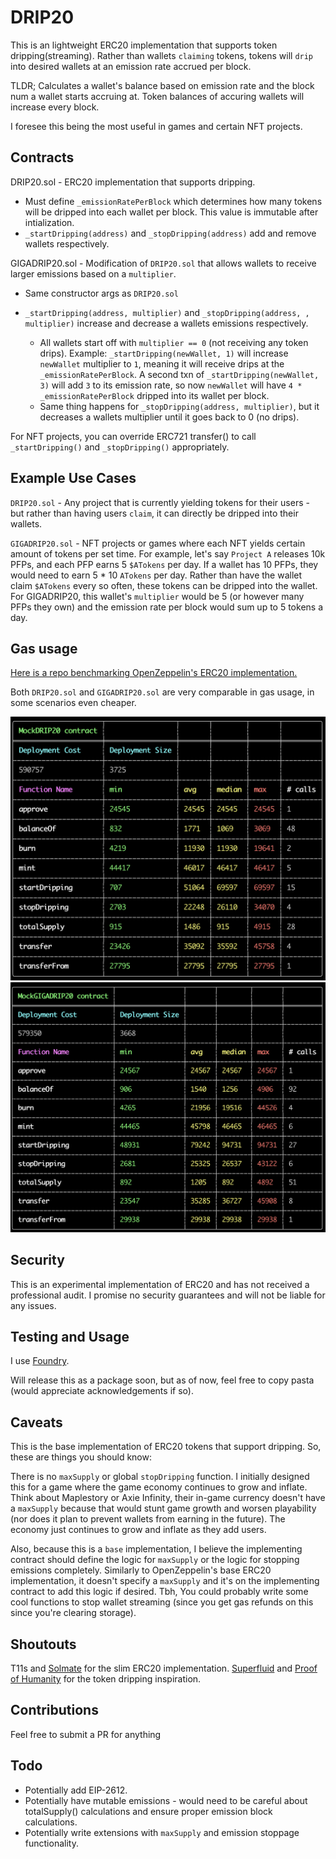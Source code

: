 # DRIP20

This is an lightweight ERC20 implementation that supports token dripping(streaming). Rather than wallets `claiming` tokens, tokens will `drip` into desired wallets at an emission rate accrued per block.

TLDR; Calculates a wallet's balance based on emission rate and the block num a wallet starts accruing at. Token balances of accuring wallets will increase every block.

I foresee this being the most useful in games and certain NFT projects.

## Contracts

DRIP20.sol - ERC20 implementation that supports dripping. 

- Must define `_emissionRatePerBlock` which determines how many tokens will be dripped into each wallet per block. This value is immutable after intialization.
- `_startDripping(address)` and `_stopDripping(address)` add and remove wallets respectively.

GIGADRIP20.sol - Modification of `DRIP20.sol` that allows wallets to receive larger emissions based on a `multiplier`.

- Same constructor args as `DRIP20.sol`
- `_startDripping(address, multiplier)` and `_stopDripping(address, , multiplier)` increase and decrease a wallets emissions respectively.
  
  -  All wallets start off with `multiplier == 0` (not receiving any token drips). Example: `_startDripping(newWallet, 1)` will increase `newWallet` multiplier to `1`, meaning it will receive drips at the `_emissionRatePerBlock`. A second txn of `_startDripping(newWallet, 3)` will add `3` to its emission rate, so now `newWallet` will have `4 * _emissionRatePerBlock` dripped into its wallet per block.
  - Same thing happens for `_stopDripping(address, multiplier)`, but it decreases a wallets multiplier until it goes back to 0 (no drips).

For NFT projects, you can override ERC721 transfer() to call `_startDripping()` and `_stopDripping()` appropriately.

## Example Use Cases

`DRIP20.sol` - Any project that is currently yielding tokens for their users - but rather than having users `claim`, it can directly be dripped into their wallets.

`GIGADRIP20.sol` - NFT projects or games where each NFT yields certain amount of tokens per set time. For example, let's say `Project A` releases 10k PFPs, and each PFP earns 5 `$ATokens` per day. If a wallet has 10 PFPs, they would need to earn 5 * 10 `ATokens` per day. Rather than have the wallet claim `$ATokens` every so often, these tokens can be dripped into the wallet. For GIGADRIP20, this wallet's `multiplier` would be 5 (or however many PFPs they own) and the emission rate per block would sum up to 5 tokens a day.

## Gas usage

[Here is a repo benchmarking OpenZeppelin's ERC20 implementation.](https://github.com/alephao/solidity-benchmarks/blob/main/ERC20.md)

Both `DRIP20.sol` and `GIGADRIP20.sol` are very comparable in gas usage, in some scenarios even cheaper.

![DRIP20 Gas Report](/gas-report/DRIP20-gas-report.png "DRIP20 Gas Report")
![GIGADRIP20 Gas Report](/gas-report/GIGADRIP20-gas-report.png "GIGADRIP20 Gas Report")


## Security

This is an experimental implementation of ERC20 and has not received a professional audit. I promise no security guarantees and will not be liable for any issues.

## Testing and Usage

I use [Foundry](https://github.com/foundry-rs/foundry).

Will release this as a package soon, but as of now, feel free to copy pasta (would appreciate acknowledgements if so).

## Caveats

This is the base implementation of ERC20 tokens that support dripping. So, these are things you should know:

There is no `maxSupply` or global `stopDripping` function. I initially designed this for a game where the game economy continues to grow and inflate. Think about Maplestory or Axie Infinity, their in-game currency doesn't have a `maxSupply` because that would stunt game growth and worsen playability (nor does it plan to prevent wallets from earning in the future). The economy just continues to grow and inflate as they add users.

Also, because this is a `base` implementation, I believe the implementing contract should define the logic for `maxSupply` or the logic for stopping emissions completely. Similarly to OpenZeppelin's base ERC20 implementation, it doesn't specify a `maxSupply` and it's on the implementing contract to add this logic if desired. Tbh, You could probably write some cool functions to stop wallet streaming (since you get gas refunds on this since you're clearing storage).

## Shoutouts

T11s and [Solmate](https://github.com/Rari-Capital/solmate) for the slim ERC20 implementation.
[Superfluid](https://github.com/superfluid-finance) and [Proof of Humanity](https://www.proofofhumanity.id/) for the token dripping inspiration.

## Contributions

Feel free to submit a PR for anything

## Todo

- Potentially add EIP-2612.
- Potentially have mutable emissions - would need to be careful about totalSupply() calculations and ensure proper emission block calculations.
- Potentially write extensions with `maxSupply` and emission stoppage functionality.
